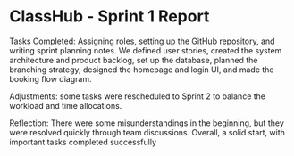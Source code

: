 # ClassHub - Sprint 1 Report

Tasks Completed: 
Assigning roles, setting up the GitHub repository, and writing sprint planning notes. We defined user stories, created the system architecture and product backlog, set up the database, planned the branching strategy, designed the homepage and login UI, and made the booking flow diagram. 

Adjustments: some tasks were rescheduled to Sprint 2 to balance the workload and time allocations. 

Reflection: There were some misunderstandings in the beginning, but they were resolved quickly through team discussions. Overall, a solid start, with important tasks completed successfully
